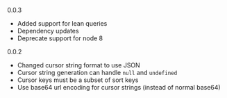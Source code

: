 0.0.3
- Added support for lean queries
- Dependency updates
- Deprecate support for node 8

0.0.2
- Changed cursor string format to use JSON
- Cursor string generation can handle `null` and `undefined`
- Cursor keys must be a subset of sort keys
- Use base64 url encoding for cursor strings (instead of normal base64)
